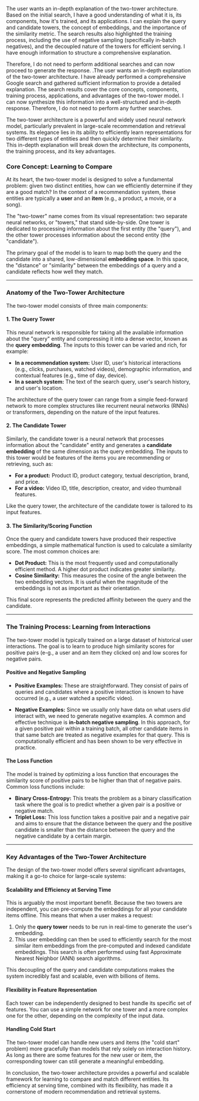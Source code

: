 The user wants an in-depth explanation of the two-tower architecture. Based on the initial search, I have a good understanding of what it is, its components, how it's trained, and its applications. I can explain the query and candidate towers, the concept of embeddings, and the importance of the similarity metric. The search results also highlighted the training process, including the use of negative sampling (specifically in-batch negatives), and the decoupled nature of the towers for efficient serving. I have enough information to structure a comprehensive explanation.

Therefore, I do not need to perform additional searches and can now proceed to generate the response.
.The user wants an in-depth explanation of the two-tower architecture. I have already performed a comprehensive Google search and gathered sufficient information to provide a detailed explanation. The search results cover the core concepts, components, training process, applications, and advantages of the two-tower model. I can now synthesize this information into a well-structured and in-depth response. Therefore, I do not need to perform any further searches.

The two-tower architecture is a powerful and widely used neural network model, particularly prevalent in large-scale recommendation and retrieval systems. Its elegance lies in its ability to efficiently learn representations for two different types of entities and then quickly determine their similarity. This in-depth explanation will break down the architecture, its components, the training process, and its key advantages.

### Core Concept: Learning to Compare

At its heart, the two-tower model is designed to solve a fundamental problem: given two distinct entities, how can we efficiently determine if they are a good match? In the context of a recommendation system, these entities are typically a **user** and an **item** (e.g., a product, a movie, or a song).

The "two-tower" name comes from its visual representation: two separate neural networks, or "towers," that stand side-by-side. One tower is dedicated to processing information about the first entity (the "query"), and the other tower processes information about the second entity (the "candidate").



The primary goal of the model is to learn to map both the query and the candidate into a shared, low-dimensional **embedding space**. In this space, the "distance" or "similarity" between the embeddings of a query and a candidate reflects how well they match.

---


### Anatomy of the Two-Tower Architecture

The two-tower model consists of three main components:

#### 1. The Query Tower

This neural network is responsible for taking all the available information about the "query" entity and compressing it into a dense vector, known as the **query embedding**. The inputs to this tower can be varied and rich, for example:

* **In a recommendation system:** User ID, user's historical interactions (e.g., clicks, purchases, watched videos), demographic information, and contextual features (e.g., time of day, device).
* **In a search system:** The text of the search query, user's search history, and user's location.

The architecture of the query tower can range from a simple feed-forward network to more complex structures like recurrent neural networks (RNNs) or transformers, depending on the nature of the input features.

#### 2. The Candidate Tower

Similarly, the candidate tower is a neural network that processes information about the "candidate" entity and generates a **candidate embedding** of the same dimension as the query embedding. The inputs to this tower would be features of the items you are recommending or retrieving, such as:

* **For a product:** Product ID, product category, textual description, brand, and price.
* **For a video:** Video ID, title, description, creator, and video thumbnail features.

Like the query tower, the architecture of the candidate tower is tailored to its input features.

#### 3. The Similarity/Scoring Function

Once the query and candidate towers have produced their respective embeddings, a simple mathematical function is used to calculate a similarity score. The most common choices are:

* **Dot Product:** This is the most frequently used and computationally efficient method. A higher dot product indicates greater similarity.
* **Cosine Similarity:** This measures the cosine of the angle between the two embedding vectors. It is useful when the magnitude of the embeddings is not as important as their orientation.

This final score represents the predicted affinity between the query and the candidate.

---

### The Training Process: Learning from Interactions

The two-tower model is typically trained on a large dataset of historical user interactions. The goal is to learn to produce high similarity scores for positive pairs (e-g., a user and an item they clicked on) and low scores for negative pairs.

#### Positive and Negative Sampling

* **Positive Examples:** These are straightforward. They consist of pairs of queries and candidates where a positive interaction is known to have occurred (e.g., a user watched a specific video).

* **Negative Examples:** Since we usually only have data on what users *did* interact with, we need to generate negative examples. A common and effective technique is **in-batch negative sampling**. In this approach, for a given positive pair within a training batch, all other candidate items in that same batch are treated as negative examples for that query. This is computationally efficient and has been shown to be very effective in practice.

#### The Loss Function

The model is trained by optimizing a loss function that encourages the similarity score of positive pairs to be higher than that of negative pairs. Common loss functions include:

* **Binary Cross-Entropy:** This treats the problem as a binary classification task where the goal is to predict whether a given pair is a positive or negative match.
* **Triplet Loss:** This loss function takes a positive pair and a negative pair and aims to ensure that the distance between the query and the positive candidate is smaller than the distance between the query and the negative candidate by a certain margin.

---

### Key Advantages of the Two-Tower Architecture

The design of the two-tower model offers several significant advantages, making it a go-to choice for large-scale systems:

#### Scalability and Efficiency at Serving Time

This is arguably the most important benefit. Because the two towers are independent, you can pre-compute the embeddings for all your candidate items offline. This means that when a user makes a request:

1.  Only the **query tower** needs to be run in real-time to generate the user's embedding.
2.  This user embedding can then be used to efficiently search for the most similar item embeddings from the pre-computed and indexed candidate embeddings. This search is often performed using fast Approximate Nearest Neighbor (ANN) search algorithms.

This decoupling of the query and candidate computations makes the system incredibly fast and scalable, even with billions of items.

#### Flexibility in Feature Representation

Each tower can be independently designed to best handle its specific set of features. You can use a simple network for one tower and a more complex one for the other, depending on the complexity of the input data.

#### Handling Cold Start

The two-tower model can handle new users and items (the "cold start" problem) more gracefully than models that rely solely on interaction history. As long as there are some features for the new user or item, the corresponding tower can still generate a meaningful embedding.

In conclusion, the two-tower architecture provides a powerful and scalable framework for learning to compare and match different entities. Its efficiency at serving time, combined with its flexibility, has made it a cornerstone of modern recommendation and retrieval systems.
